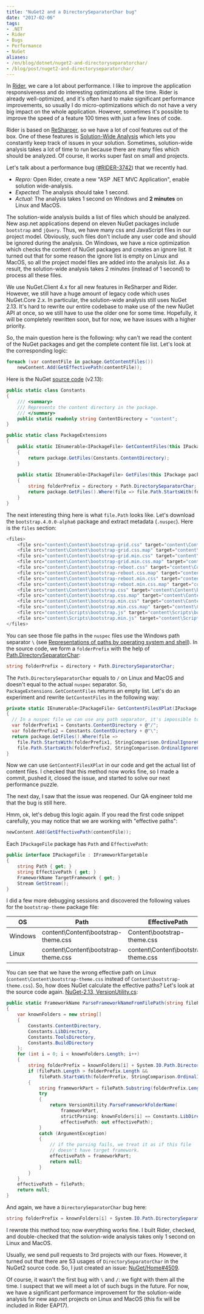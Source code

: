 ```yaml
---
title: "NuGet2 and a DirectorySeparatorChar bug"
date: "2017-02-06"
tags:
- .NET
- Rider
- Bugs
- Performance
- NuGet
aliases:
- /en/blog/dotnet/nuget2-and-directoryseparatorchar/
- /blog/post/nuget2-and-directoryseparatorchar/
---
```


In [Rider](https://www.jetbrains.com/rider/), we care a lot about performance.
I like to improve the application responsiveness and do interesting optimizations all the time.
Rider is already well-optimized, and it's often hard to make significant performance improvements, so usually I do micro-optimizations which do not have a very big impact on the whole application.
However, sometimes it's possible to improve the speed of a feature 100 times with just a few lines of code.

Rider is based on [ReSharper](https://www.jetbrains.com/resharper/), so we have a lot of cool features out of the box.
One of these features is [Solution-Wide Analysis](https://www.jetbrains.com/help/resharper/2016.3/Code_Analysis__Solution-Wide_Analysis.html)
  which lets you constantly keep track of issues in your solution.
Sometimes, solution-wide analysis takes a lot of time to run because there are many files which should be analyzed.
Of course, it works super fast on small and projects.

Let's talk about a performance bug ([#RIDER-3742](https://youtrack.jetbrains.com/issue/RIDER-3742)) that we recently had.
* *Repro:* Open Rider, create a new "ASP .NET MVC Application", enable solution wide-analysis.
* *Expected:* The analysis should take 1 second.
* *Actual:* The analysis takes 1 second on Windows and **2 minutes** on Linux and MacOS.

<!--more-->

The solution-wide analysis builds a list of files which should be analyzed.
New asp.net applications depend on eleven NuGet packages include `bootstrap` and `jQuery`.
Thus, we have many css and JavaScript files in our project model.
Obviously, such files don't include any user code and should be ignored during the analysis.
On Windows, we have a nice optimization which checks the content of NuGet packages and creates an ignore list.
It turned out that for some reason the ignore list is empty on Linux and MacOS, so all the project model files are added into the analysis list.
As a result, the solution-wide analysis takes 2 minutes (instead of 1 second) to process all these files.

We use NuGet.Client 4.x for all new features in ReSharper and Rider.
However, we still have a huge amount of legacy code which uses NuGet.Core 2.x.
In particular, the solution-wide analysis still uses NuGet 2.13.
It's hard to rewrite our entire codebase to make use of the new NuGet API at once, so we still have to use the older one for some time.
Hopefully, it will be completely rewritten soon, but for now, we have issues with a higher priority.

So, the main question here is the following: why can't we read the content of the NuGet packages and get the complete content file list.
Let's look at the corresponding logic:

```cs
foreach (var contentFile in package.GetContentFiles())
    newContent.Add(GetEffectivePath(contentFile));
```

Here is the NuGet [source code](https://github.com/NuGet/NuGet2/blob/2.13/src/Core/Extensions/PackageExtensions.cs#L64) (v2.13):
```cs
public static class Constants
{
    /// <summary>
    /// Represents the content directory in the package.
    /// </summary>
    public static readonly string ContentDirectory = "content";
}

public static class PackageExtensions
{
    public static IEnumerable<IPackageFile> GetContentFiles(this IPackage package)
    {
        return package.GetFiles(Constants.ContentDirectory);
    }
    
    public static IEnumerable<IPackageFile> GetFiles(this IPackage package, string directory)
    {
        string folderPrefix = directory + Path.DirectorySeparatorChar;
        return package.GetFiles().Where(file => file.Path.StartsWith(folderPrefix, StringComparison.OrdinalIgnoreCase));
    }  
}
```

The next interesting thing here is what `file.Path` looks like.
Let's download the `bootstrap.4.0.0-alpha6` package and extract metadata (`.nuspec`).
Here is the `files` section:

```cs
<files>
    <file src="content\Content\bootstrap-grid.css" target="content\Content\bootstrap-grid.css" />
    <file src="content\Content\bootstrap-grid.css.map" target="content\Content\bootstrap-grid.css.map" />
    <file src="content\Content\bootstrap-grid.min.css" target="content\Content\bootstrap-grid.min.css" />
    <file src="content\Content\bootstrap-grid.min.css.map" target="content\Content\bootstrap-grid.min.css.map" />
    <file src="content\Content\bootstrap-reboot.css" target="content\Content\bootstrap-reboot.css" />
    <file src="content\Content\bootstrap-reboot.css.map" target="content\Content\bootstrap-reboot.css.map" />
    <file src="content\Content\bootstrap-reboot.min.css" target="content\Content\bootstrap-reboot.min.css" />
    <file src="content\Content\bootstrap-reboot.min.css.map" target="content\Content\bootstrap-reboot.min.css.map" />
    <file src="content\Content\bootstrap.css" target="content\Content\bootstrap.css" />
    <file src="content\Content\bootstrap.css.map" target="content\Content\bootstrap.css.map" />
    <file src="content\Content\bootstrap.min.css" target="content\Content\bootstrap.min.css" />
    <file src="content\Content\bootstrap.min.css.map" target="content\Content\bootstrap.min.css.map" />
    <file src="content\Scripts\bootstrap.js" target="content\Scripts\bootstrap.js" />
    <file src="content\Scripts\bootstrap.min.js" target="content\Scripts\bootstrap.min.js" />
</files>
```

You can see those file paths in the `nuspec` files use the Windows path separator `\`
  (see [Representations of paths by operating system and shell](https://en.wikipedia.org/wiki/Path_(computing)#Representations_of_paths_by_operating_system_and_shell)).
In the source code, we form a `folderPrefix` with the help of
  [Path.DirectorySeparatorChar](https://msdn.microsoft.com/en-us/library/system.io.path.directoryseparatorchar(v=vs.110).aspx):
```cs
string folderPrefix = directory + Path.DirectorySeparatorChar;
```

The `Path.DirectorySeparatorChar` equals to `/` on Linux and MacOS and doesn't equal to the actual `nuspec` separator.
So, `PackageExtensions.GetContentFiles` returns an empty list.
Let's do an experiment and rewrite `GetContentFiles` in the following way:
```cs
private static IEnumerable<IPackageFile> GetContentFilesXPlat(IPackage package)
{
  // In a nuspec file we can use any path separator, it's impossible to say which one is used in advance.
  var folderPrefix1 = Constants.ContentDirectory + @"/";
  var folderPrefix2 = Constants.ContentDirectory + @"\";
  return package.GetFiles().Where(file =>
    file.Path.StartsWith(folderPrefix1, StringComparison.OrdinalIgnoreCase) ||
    file.Path.StartsWith(folderPrefix2, StringComparison.OrdinalIgnoreCase));
}
```

Now we can use `GetContentFilesXPlat` in our code and get the actual list of content files.
I checked that this method now works fine, so I made a commit, pushed it, closed the issue, and started to solve our next performance puzzle.

The next day, I saw that the issue was reopened.
Our QA engineer told me that the bug is still here.

Hmm, ok, let's debug this logic again.
If you read the first code snippet carefully, you may notice that we are working with "effective paths":

```cs
newContent.Add(GetEffectivePath(contentFile));
```

Each `IPackageFile` package has `Path` and `EffectivePath`:

```cs
public interface IPackageFile : IFrameworkTargetable
{
    string Path { get; }
    string EffectivePath { get; }
    FrameworkName TargetFramework { get; }
    Stream GetStream();
}
```

I did a few more debugging sessions and discovered the following values for the `bootstrap-theme` package file:

| OS      | Path                                | EffectivePath                       |
|-------- |------------------------------------ |------------------------------------ |
| Windows | content\Content\bootstrap-theme.css | Content\bootstrap-theme.css         |
| Linux   | content\Content\bootstrap-theme.css | content\Content\bootstrap-theme.css |

You can see that we have the wrong effective path on Linux (`content\Content\bootstrap-theme.css` instead of `Content\bootstrap-theme.css`).
So, how does NuGet calculate the effective paths? Let's look at the source code again.
[NuGet-2.13, VersionUtility.cs](https://github.com/NuGet/NuGet2/blob/2.13/src/Core/Utility/VersionUtility.cs#L773):

```cs
public static FrameworkName ParseFrameworkNameFromFilePath(string filePath, out string effectivePath)
{
    var knownFolders = new string[]
    {
        Constants.ContentDirectory,
        Constants.LibDirectory,
        Constants.ToolsDirectory,
        Constants.BuildDirectory
    };
    for (int i = 0; i < knownFolders.Length; i++)
    {
        string folderPrefix = knownFolders[i] + System.IO.Path.DirectorySeparatorChar;
        if (filePath.Length > folderPrefix.Length &&
            filePath.StartsWith(folderPrefix, StringComparison.OrdinalIgnoreCase))
        {
            string frameworkPart = filePath.Substring(folderPrefix.Length);
            try
            {
                return VersionUtility.ParseFrameworkFolderName(
                    frameworkPart,
                    strictParsing: knownFolders[i] == Constants.LibDirectory,
                    effectivePath: out effectivePath);
            }
            catch (ArgumentException)
            {
                // if the parsing fails, we treat it as if this file
                // doesn't have target framework.
                effectivePath = frameworkPart;
                return null;
            }
        }
    }
    effectivePath = filePath;
    return null;
}
```

And again, we have a `DirectorySeparatorChar` bug here:
```cs
string folderPrefix = knownFolders[i] + System.IO.Path.DirectorySeparatorChar;
```
I rewrote this method too; now everything works fine.
I built Rider, checked, and double-checked that the solution-wide analysis takes only 1 second on Linux and MacOS.

Usually, we send pull requests to 3rd projects with our fixes.
However, it turned out that there are 53 usages of `DirectorySeparatorChar` in the NuGet2 source code.
So, I just created an issue: [NuGet/Home#4509](https://github.com/NuGet/Home/issues/4509).

Of course, it wasn't the first bug with `\` and `/`: we fight with them all the time.
I suspect that we will meet a lot of such bugs in the future.
For now, we have a significant performance improvement for the solution-wide analysis for new asp.net projects on Linux and MacOS
  (this fix will be included in Rider EAP17).